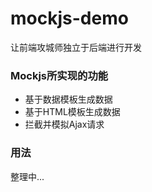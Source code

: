 # mockjs-demo
让前端攻城师独立于后端进行开发

### Mockjs所实现的功能

- 基于数据模板生成数据
- 基于HTML模板生成数据
- 拦截并模拟Ajax请求

### 用法

整理中...
